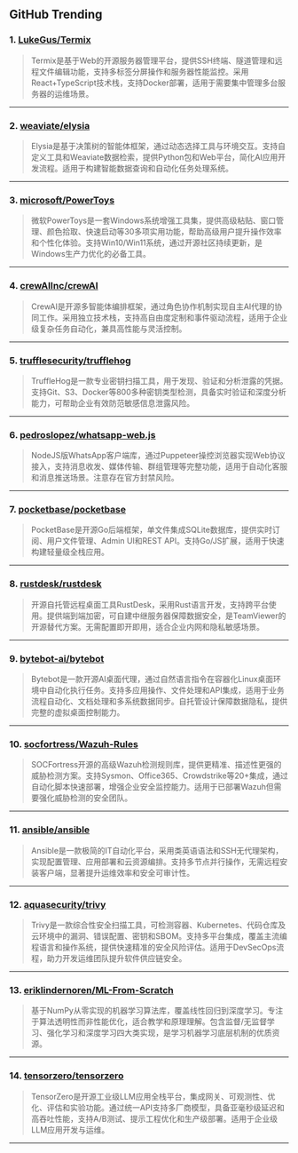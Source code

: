 ## GitHub Trending


### 1. [LukeGus/Termix](https://github.com/LukeGus/Termix)
> Termix是基于Web的开源服务器管理平台，提供SSH终端、隧道管理和远程文件编辑功能，支持多标签分屏操作和服务器性能监控。采用React+TypeScript技术栈，支持Docker部署，适用于需要集中管理多台服务器的运维场景。
---

### 2. [weaviate/elysia](https://github.com/weaviate/elysia)
> Elysia是基于决策树的智能体框架，通过动态选择工具与环境交互。支持自定义工具和Weaviate数据检索，提供Python包和Web平台，简化AI应用开发流程。适用于构建智能数据查询和自动化任务处理系统。
---

### 3. [microsoft/PowerToys](https://github.com/microsoft/PowerToys)
> 微软PowerToys是一套Windows系统增强工具集，提供高级粘贴、窗口管理、颜色拾取、快速启动等30多项实用功能，帮助高级用户提升操作效率和个性化体验。支持Win10/Win11系统，通过开源社区持续更新，是Windows生产力优化的必备工具。
---

### 4. [crewAIInc/crewAI](https://github.com/crewAIInc/crewAI)
> CrewAI是开源多智能体编排框架，通过角色协作机制实现自主AI代理的协同工作。采用独立技术栈，支持高自由度定制和事件驱动流程，适用于企业级复杂任务自动化，兼具高性能与灵活控制。
---

### 5. [trufflesecurity/trufflehog](https://github.com/trufflesecurity/trufflehog)
> TruffleHog是一款专业密钥扫描工具，用于发现、验证和分析泄露的凭据。支持Git、S3、Docker等800多种密钥类型检测，具备实时验证和深度分析能力，可帮助企业有效防范敏感信息泄露风险。
---

### 6. [pedroslopez/whatsapp-web.js](https://github.com/pedroslopez/whatsapp-web.js)
> NodeJS版WhatsApp客户端库，通过Puppeteer操控浏览器实现Web协议接入，支持消息收发、媒体传输、群组管理等完整功能，适用于自动化客服和消息推送场景。注意存在官方封禁风险。
---

### 7. [pocketbase/pocketbase](https://github.com/pocketbase/pocketbase)
> PocketBase是开源Go后端框架，单文件集成SQLite数据库，提供实时订阅、用户文件管理、Admin UI和REST API。支持Go/JS扩展，适用于快速构建轻量级全栈应用。
---

### 8. [rustdesk/rustdesk](https://github.com/rustdesk/rustdesk)
> 开源自托管远程桌面工具RustDesk，采用Rust语言开发，支持跨平台使用。提供端到端加密，可自建中继服务器保障数据安全，是TeamViewer的开源替代方案。无需配置即开即用，适合企业内网和隐私敏感场景。
---

### 9. [bytebot-ai/bytebot](https://github.com/bytebot-ai/bytebot)
> Bytebot是一款开源AI桌面代理，通过自然语言指令在容器化Linux桌面环境中自动化执行任务。支持多应用操作、文件处理和API集成，适用于业务流程自动化、文档处理和多系统数据同步。自托管设计保障数据隐私，提供完整的虚拟桌面控制能力。
---

### 10. [socfortress/Wazuh-Rules](https://github.com/socfortress/Wazuh-Rules)
> SOCFortress开源的高级Wazuh检测规则库，提供更精准、描述性更强的威胁检测方案。支持Sysmon、Office365、Crowdstrike等20+集成，通过自动化脚本快速部署，增强企业安全监控能力。适用于已部署Wazuh但需要强化威胁检测的安全团队。
---

### 11. [ansible/ansible](https://github.com/ansible/ansible)
> Ansible是一款极简的IT自动化平台，采用类英语语法和SSH无代理架构，实现配置管理、应用部署和云资源编排。支持多节点并行操作，无需远程安装客户端，显著提升运维效率和安全可审计性。
---

### 12. [aquasecurity/trivy](https://github.com/aquasecurity/trivy)
> Trivy是一款综合性安全扫描工具，可检测容器、Kubernetes、代码仓库及云环境中的漏洞、错误配置、密钥和SBOM。支持多平台集成，覆盖主流编程语言和操作系统，提供快速精准的安全风险评估。适用于DevSecOps流程，助力开发运维团队提升软件供应链安全。
---

### 13. [eriklindernoren/ML-From-Scratch](https://github.com/eriklindernoren/ML-From-Scratch)
> 基于NumPy从零实现的机器学习算法库，覆盖线性回归到深度学习。专注于算法透明性而非性能优化，适合教学和原理理解。包含监督/无监督学习、强化学习和深度学习四大类实现，是学习机器学习底层机制的优质资源。
---

### 14. [tensorzero/tensorzero](https://github.com/tensorzero/tensorzero)
> TensorZero是开源工业级LLM应用全栈平台，集成网关、可观测性、优化、评估和实验功能。通过统一API支持多厂商模型，具备亚毫秒级延迟和高吞吐性能，支持A/B测试、提示工程优化和生产级部署。适用于企业级LLM应用开发与运维。
---

